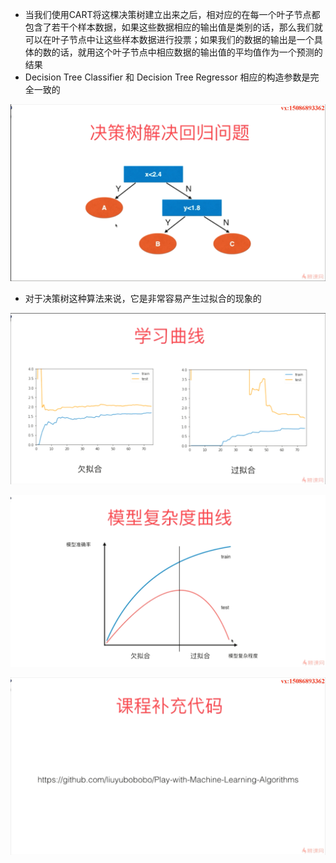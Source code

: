 - 当我们使用CART将这棵决策树建立出来之后，相对应的在每一个叶子节点都包含了若干个样本数据，如果这些数据相应的输出值是类别的话，那么我们就可以在叶子节点中让这些样本数据进行投票；如果我们的数据的输出是一个具体的数的话，就用这个叶子节点中相应数据的输出值的平均值作为一个预测的结果
- Decision Tree Classifier 和 Decision Tree Regressor 相应的构造参数是完全一致的

![1572785797279](assets/1572785797279.png)

- 对于决策树这种算法来说，它是非常容易产生过拟合的现象的

 ![1572786392495](assets/1572786392495.png)

![1572786620528](assets/1572786620528.png)

![1572786691014](assets/1572786691014.png)

